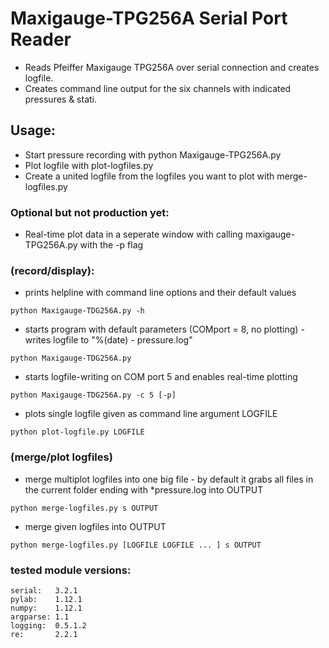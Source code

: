 # Maxigauge-TPG256A Serial Port Reader
* Reads Pfeiffer Maxigauge TPG256A over serial connection and creates logfile.
* Creates command line output for the six channels with indicated pressures & stati.

## Usage:
* Start pressure recording with python Maxigauge-TPG256A.py 
* Plot logfile with plot-logfiles.py
* Create a united logfile from the logfiles you want to plot with merge-logfiles.py

### Optional but not production yet:
* Real-time plot data in a seperate window with calling maxigauge-TPG256A.py with the -p flag

### (record/display):
* prints helpline with command line options and their default values
``` 
python Maxigauge-TDG256A.py -h 
```
* starts program with default parameters (COMport = 8, no plotting) - writes logfile to "%(date) - pressure.log"
``` 
python Maxigauge-TDG256A.py 
```
* starts logfile-writing on COM port 5 and enables real-time plotting 
``` 
python Maxigauge-TDG256A.py -c 5 [-p] 
```
* plots single logfile given as command line argument LOGFILE
``` 
python plot-logfile.py LOGFILE 
```

### (merge/plot logfiles)
* merge multiplot logfiles into one big file - by default it grabs all files in the current folder ending with *pressure.log into OUTPUT
``` 
python merge-logfiles.py s OUTPUT 
```
* merge given logfiles into OUTPUT
```
python merge-logfiles.py [LOGFILE LOGFILE ... ] s OUTPUT 
```

### tested module versions:
```
serial:   3.2.1
pylab:    1.12.1
numpy:    1.12.1
argparse: 1.1
logging:  0.5.1.2
re:       2.2.1
```

